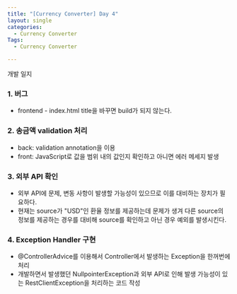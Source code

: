 ```yaml
---
title: "[Currency Converter] Day 4"
layout: single
categories:
  - Currency Converter
Tags:
  - Currency Converter

---
```

개발 일지  

### 1. 버그
- frontend - index.html title을 바꾸면 build가 되지 않는다.  


### 2. 송금액 validation 처리  
- back: validation annotation을 이용  
- front: JavaScript로 값을 범위 내의 값인지 확인하고 아니면 에러 메세지 발생  

### 3. 외부 API 확인  
- 외부 API에 문제, 변동 사항이 발생할 가능성이 있으므로 이를 대비하는 장치가 필요하다.  
- 현재는 source가 "USD"인 환율 정보를 제공하는데 문제가 생겨 다른 source의 정보를 제공하는 경우를 대비해 source를 확인하고 아닌 경우 예외를 발생시킨다.  

### 4. Exception Handler 구현  
- @ControllerAdvice를 이용해서 Controller에서 발생하는 Exception을 한꺼번에 처리  
- 개발하면서 발생했던 NullpointerException과 외부 API로 인해 발생 가능성이 있는 RestClientException을 처리하는 코드 작성  

